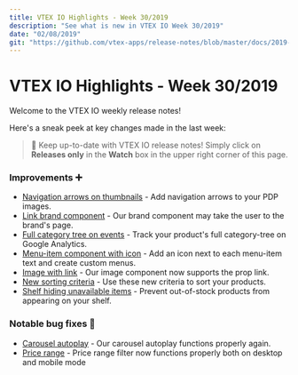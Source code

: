 ```yaml
---
title: VTEX IO Highlights - Week 30/2019
description: "See what is new in VTEX IO Week 30/2019"
date: "02/08/2019"
git: "https://github.com/vtex-apps/release-notes/blob/master/docs/2019-week-30/README.md"
---
```


# VTEX IO Highlights - Week 30/2019

Welcome to the VTEX IO weekly release notes!

Here's a sneak peek at key changes made in the last week:

> :bell: Keep up-to-date with VTEX IO release notes! Simply click on **Releases only** in the **Watch** box in the upper right corner of this page.

### Improvements :heavy_plus_sign:

- [Navigation arrows on thumbnails](arrows-pdp-thumbnails.md) - Add navigation arrows to your PDP images.
- [Link brand component](brand-component-link.md) - Our brand component may take the user to the brand's page.
- [Full category tree on events](category-tree-events.md) - Track your product's full category-tree on Google Analytics.
- [Menu-item component with icon](icon-menu-item.md) - Add an icon next to each menu-item text and create custom menus.
- [Image with link](image-component-link.md) - Our image component now supports the prop link.
- [New sorting criteria](new-orderby-options.md) - Use these new criteria to sort your products.
- [Shelf hiding unavailable items](shelf-hide-unavailble.md) - Prevent out-of-stock products from appearing on your shelf.

### Notable bug fixes :bug:

- [Carousel autoplay](https://github.com/vtex-apps/carousel/pull/81) - Our carousel autoplay functions properly again.
- [Price range](https://github.com/vtex-apps/search-result/pull/213) - Price range filter now functions properly both on desktop and mobile mode
